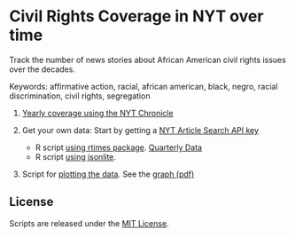 Civil Rights Coverage in NYT over time
=========================================

Track the number of news stories about African American civil rights issues over the decades.

Keywords: 
affirmative action, racial, african american, black, negro, racial discrimination, civil rights, segregation

1. [Yearly coverage using the NYT Chronicle](http://chronicle.nytlabs.com/?keyword=civil%20rights.black.african%20american.negro.racial.voting%20rights.racial%20descrimination.segregation.affirmative%20action.affirmative%20action.busing)

2. Get your own data: 
Start by getting a [NYT Article Search API key](http://developer.nytimes.com/apps/register)
    * R script [using rtimes package](using_rtimes.R). [Quarterly Data](nyt_rtimes.csv)
    * R script [using jsonlite](using_jsonlite.R).

3. Script for [plotting the data](plot.R). See the [graph (pdf)](nyt_aa.pdf)

License
------------

Scripts are released under the [MIT License](License%20for%20Scripts.md).